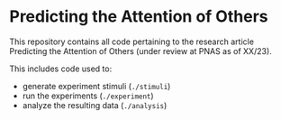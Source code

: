 # Predicting the Attention of Others

This repository contains all code pertaining to the research article Predicting the Attention of Others (under review at PNAS as of XX/23).

This includes code used to:
- generate experiment stimuli (`./stimuli`)
- run the experiments (`./experiment`)
- analyze the resulting data (`./analysis`)
